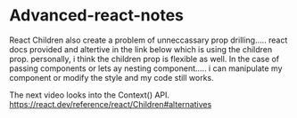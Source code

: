 # Advanced-react-notes


React Children also create a problem of unneccassary prop drilling..... react docs provided and altertive in the link below which is using the children prop. personally, i think the children prop is flexible as well. In the case of passing components or lets ay nesting component..... i can manipulate my component or modify the style and my code still works. 

The next video looks into the Context() API. 
https://react.dev/reference/react/Children#alternatives
